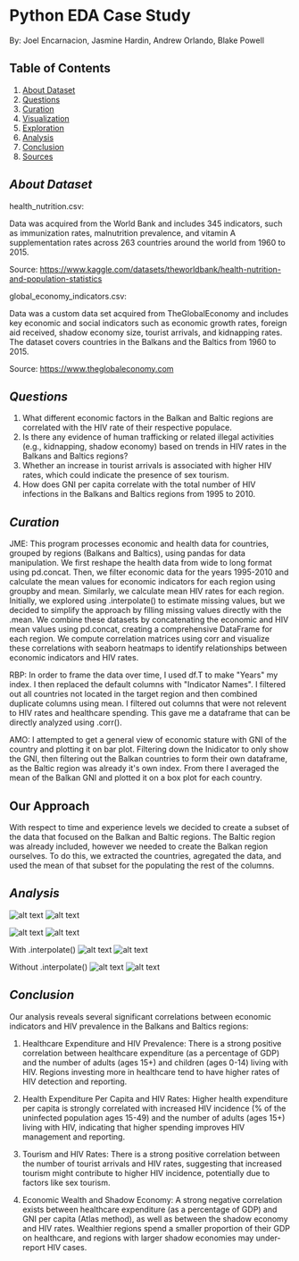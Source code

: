 # Python EDA Case Study
By: Joel Encarnacion, Jasmine Hardin, Andrew Orlando, Blake Powell

## Table of Contents
1. [About Dataset](#about-dataset)
2. [Questions](#questions)
4. [Curation](#curation)
5. [Visualization](#visualization)
6. [Exploration](#exploration)
7. [Analysis](#analysis)
8. [Conclusion](#conclusion)
9. [Sources](#sources)

## *About Dataset*
health_nutrition.csv:

Data was acquired from the World Bank and includes 345 indicators, such as immunization rates, malnutrition prevalence, and vitamin A supplementation rates across 263 countries around the world from 1960 to 2015.

Source: https://www.kaggle.com/datasets/theworldbank/health-nutrition-and-population-statistics

global_economy_indicators.csv:

Data was a custom data set acquired from TheGlobalEconomy and includes key economic and social indicators such as economic growth rates, foreign aid received, shadow economy size, tourist arrivals, and kidnapping rates. The dataset covers countries in the Balkans and the Baltics from 1960 to 2015.

Source: https://www.theglobaleconomy.com

## *Questions*
1. What different economic factors in the Balkan and Baltic regions are correlated with the HIV rate of their respective populace.
2. Is there any evidence of human trafficking or related illegal activities (e.g., kidnapping, shadow economy) based on trends in HIV rates in the Balkans and Baltics regions?
3. Whether an increase in tourist arrivals is associated with higher HIV rates, which could indicate the presence of sex tourism.
4. How does GNI per capita correlate with the total number of HIV infections in the Balkans and Baltics regions from 1995 to 2010.

## *Curation*

JME:
This program processes economic and health data for countries, grouped by regions (Balkans and Baltics), using pandas for data manipulation. We first reshape the health data from wide to long format using pd.concat. Then, we filter economic data for the years 1995-2010 and calculate the mean values for economic indicators for each region using groupby and mean. Similarly, we calculate mean HIV rates for each region. Initially, we explored using .interpolate() to estimate missing values, but we decided to simplify the approach by filling missing values directly with the .mean. We combine these datasets by concatenating the economic and HIV mean values using pd.concat, creating a comprehensive DataFrame for each region. We compute correlation matrices using corr and visualize these correlations with seaborn heatmaps to identify relationships between economic indicators and HIV rates.

RBP:
In order to frame the data over time, I used df.T to make "Years" my index.  I then replaced the default columns with "Indicator Names". I filtered out all countries not located in the target region and then combined duplicate columns using mean. I filtered out columns that were not relevent to HIV rates and healthcare spending. This gave me a  dataframe that can be directly analyzed  using .corr().

AMO:
I attempted to get a general view of economic stature with GNI of the country and plotting it on bar plot. Filtering down the Inidicator to only show the GNI, then filtering out the Balkan countries to form their own dataframe, as the Baltic region was already it's own index. From there I averaged the mean of the Balkan GNI and plotted it on a box plot for each country.

## Our Approach
With respect to time and experience levels we decided to create a subset of the data that focused on the Balkan and Baltic regions. The Baltic region was already included, however we needed to create the Balkan region ourselves. To do this, we extracted the countries, agregated the data, and used the mean of that subset for the populating the rest of the columns. 

## *Analysis*
![alt text](image.png)
![alt text](image-1.png)

![alt text](image-7.png)
![alt text](image-8.png)

With .interpolate()
![alt text](image-3.png)
![alt text](image-4.png)

Without .interpolate()
![alt text](image-5.png)
![alt text](image-6.png)


## *Conclusion*

Our analysis reveals several significant correlations between economic indicators and HIV prevalence in the Balkans and Baltics regions:

1. Healthcare Expenditure and HIV Prevalence: There is a strong positive correlation between healthcare expenditure (as a percentage of GDP) and the number of adults (ages 15+) and children (ages 0-14) living with HIV. Regions investing more in healthcare tend to have higher rates of HIV detection and reporting.

2. Health Expenditure Per Capita and HIV Rates: Higher health expenditure per capita is strongly correlated with increased HIV incidence (% of the uninfected population ages 15-49) and the number of adults (ages 15+) living with HIV, indicating that higher spending improves HIV management and reporting.

3. Tourism and HIV Rates: There is a strong positive correlation between the number of tourist arrivals and HIV rates, suggesting that increased tourism might contribute to higher HIV incidence, potentially due to factors like sex tourism.

4. Economic Wealth and Shadow Economy: A strong negative correlation exists between healthcare expenditure (as a percentage of GDP) and GNI per capita (Atlas method), as well as between the shadow economy and HIV rates. Wealthier regions spend a smaller proportion of their GDP on healthcare, and regions with larger shadow economies may under-report HIV cases.